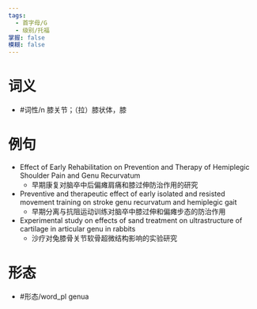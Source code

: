 ```yaml
---
tags:
  - 首字母/G
  - 级别/托福
掌握: false
模糊: false
---
```

# 词义
- #词性/n  膝关节；（拉）膝状体，膝
# 例句
- Effect of Early Rehabilitation on Prevention and Therapy of Hemiplegic Shoulder Pain and Genu Recurvatum
	- 早期康复对脑卒中后偏瘫肩痛和膝过伸防治作用的研究
- Preventive and therapeutic effect of early isolated and resisted movement training on stroke genu recurvatum and hemiplegic gait
	- 早期分离与抗阻运动训练对脑卒中膝过伸和偏瘫步态的防治作用
- Experimental study on effects of sand treatment on ultrastructure of cartilage in articular genu in rabbits
	- 沙疗对兔膝骨关节软骨超微结构影响的实验研究
# 形态
- #形态/word_pl genua

